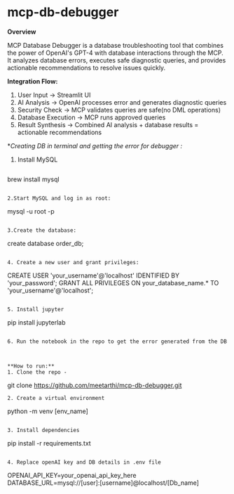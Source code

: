 # mcp-db-debugger

**Overview**

MCP Database Debugger is a database troubleshooting tool that combines the power of OpenAI's GPT-4 with database interactions through the MCP. It analyzes database errors, executes safe diagnostic queries, and provides actionable recommendations to resolve issues quickly.

**Integration Flow:**

1. User Input → Streamlit UI
2. AI Analysis → OpenAI processes error and generates diagnostic queries
3. Security Check → MCP validates queries are safe(no DML operations)
4. Database Execution → MCP runs approved queries
5. Result Synthesis → Combined AI analysis + database results = actionable recommendations



**Creating DB in terminal and getting the error for debugger :*
1. Install MySQL
   ```
brew install mysql 
```

2.Start MySQL and log in as root:
```
mysql -u root -p
```

3.Create the database:
```
create database order_db;
```

4. Create a new user and grant privileges:
```
CREATE USER 'your_username'@'localhost' IDENTIFIED BY 'your_password';
GRANT ALL PRIVILEGES ON your_database_name.* TO 'your_username'@'localhost';
```

5. Install jupyter 
```
pip install jupyterlab
```

6. Run the notebook in the repo to get the error generated from the DB



**How to run:**
1. Clone the repo -
```
git clone https://github.com/meetarthi/mcp-db-debugger.git
```
2. Create a virtual environment 

```
python -m venv [env_name]
```

3. Install dependencies
```
pip install -r requirements.txt
```

4. Replace openAI key and DB details in .env file
```
OPENAI_API_KEY=your_openai_api_key_here
DATABASE_URL=mysql://[user]:[username]@localhost/[Db_name]
```
